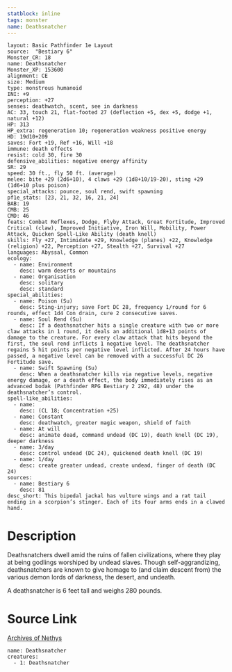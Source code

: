 ```yaml
---
statblock: inline
tags: monster
name: Deathsnatcher
---
```

```statblock
layout: Basic Pathfinder 1e Layout
source:  "Bestiary 6"
Monster_CR: 18
name: Deathsnatcher
Monster_XP: 153600
alignment: CE
size: Medium
type: monstrous humanoid
INI: +9
perception: +27
senses: deathwatch, scent, see in darkness
AC: 33, touch 21, flat-footed 27 (deflection +5, dex +5, dodge +1, natural +12)
HP: 313
HP_extra: regeneration 10; regeneration weakness positive energy
HD: 19d10+209
saves: Fort +19, Ref +16, Will +18
immune: death effects
resist: cold 30, fire 30
defensive_abilities: negative energy affinity
SR: 29
speed: 30 ft., fly 50 ft. (average)
melee: bite +29 (2d6+10), 4 claws +29 (1d8+10/19-20), sting +29 (1d6+10 plus poison)
special_attacks: pounce, soul rend, swift spawning
pf1e_stats: [23, 21, 32, 16, 21, 24]
BAB: 19
CMB: 25
CMD: 46
feats: Combat Reflexes, Dodge, Flyby Attack, Great Fortitude, Improved Critical (claw), Improved Initiative, Iron Will, Mobility, Power Attack, Quicken Spell-Like Ability (death knell)
skills: Fly +27, Intimidate +29, Knowledge (planes) +22, Knowledge (religion) +22, Perception +27, Stealth +27, Survival +27
languages: Abyssal, Common
ecology:
  - name: Environment
    desc: warm deserts or mountains
  - name: Organisation
    desc: solitary
    desc: standard
special_abilities:
  - name: Poison (Su)
    desc: Sting-injury; save Fort DC 28, frequency 1/round for 6 rounds, effect 1d4 Con drain, cure 2 consecutive saves.
  - name: Soul Rend (Su)
    desc: If a deathsnatcher hits a single creature with two or more claw attacks in 1 round, it deals an additional 1d8+13 points of damage to the creature. For every claw attack that hits beyond the first, the soul rend inflicts 1 negative level. The deathsnatcher regains 5 hit points per negative level inflicted. After 24 hours have passed, a negative level can be removed with a successful DC 26 Fortitude save.
  - name: Swift Spawning (Su)
    desc: When a deathsnatcher kills via negative levels, negative energy damage, or a death effect, the body immediately rises as an advanced bodak (Pathfinder RPG Bestiary 2 292, 48) under the deathsnatcher’s control.
spell-like_abilities:
  - name:
    desc: (CL 18; Concentration +25)
  - name: Constant
    desc: deathwatch, greater magic weapon, shield of faith
  - name: At will
    desc: animate dead, command undead (DC 19), death knell (DC 19), deeper darkness
  - name: 3/day
    desc: control undead (DC 24), quickened death knell (DC 19)
  - name: 1/day
    desc: create greater undead, create undead, finger of death (DC 24)
sources:
  - name: Bestiary 6
    desc: 81
desc_short: This bipedal jackal has vulture wings and a rat tail ending in a scorpion’s stinger. Each of its four arms ends in a clawed hand.
```
# Description
Deathsnatchers dwell amid the ruins of fallen civilizations, where they play at being godlings worshiped by undead slaves. Though self-aggrandizing, deathsnatchers are known to give homage to (and claim descent from) the various demon lords of darkness, the desert, and undeath. 

A deathsnatcher is 6 feet tall and weighs 280 pounds.
# Source Link
[Archives of Nethys](https://aonprd.com/MonsterDisplay.aspx?ItemName=Deathsnatcher)
```encounter-table
name: Deathsnatcher
creatures:
  - 1: Deathsnatcher
```
